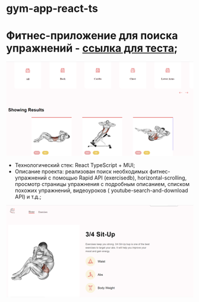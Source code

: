 # gym-app-react-ts

# Фитнес-приложение для поиска упражнений -  [ссылка для теста](https://codesandbox.io/s/modern-dust-e1lvh4?file=/src/pages/ExerciseDetail.tsx);

![preview](https://github.com/robertd2000/portfolio-app-next/blob/main/public/images/5.png?raw=true)

- Технологический стек: React TypeScript + MUI;
- Описание проекта: реализован поиск необходимых фитнес-упражнений с помощью Rapid API (exercisedb), horizontal-scrolling, просмотр страницы упражнения с подробным описанием, списком похожих упражнений, видеоуроков ( youtube-search-and-download API) и т.д.;

![preview](https://github.com/robertd2000/portfolio-app-next/blob/main/public/images/5_2.png?raw=true)
